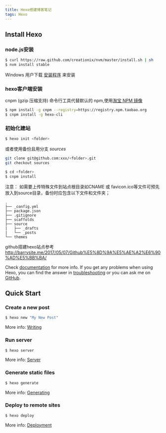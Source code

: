 ```yaml
---
title: Hexo搭建博客笔记
tags: Hexo
---
```

## Install Hexo

### node.js安装
```bash
$ curl https://raw.github.com/creationix/nvm/master/install.sh | sh
$ nvm install stable
```
Windows 用户下载 [安装程序](http://nodejs.org/) 来安装

### hexo客户端安装
 cnpm (gzip 压缩支持) 命令行工具代替默认的 npm,使用[淘宝 NPM 镜像](https://npm.taobao.org/)

```bash
$ npm install -g cnpm --registry=https://registry.npm.taobao.org
$ cnpm install -g hexo-cli
```

### 初始化建站

``` bash
$ hexo init <folder>
```
或者使用备份且用分支 _sources_
``` bash
git clone git@github.com:xxx/<folder>.git
git checkout sources
```

``` bash
$ cd <folder>
$ cnpm install
```

注意： 如需要上传特殊文件到站点根目录如CNAME 或 favicon.ico等文件可预先放入到source目录，备份时应包含以下文件和文件夹；
```
.
├── _config.yml
├── package.json
├── .gitignore
├── scaffolds
├── source
|   ├── _drafts
|   └── _posts
└── themes
```

github搭建hexo站点参考  http://barrysite.me/2017/05/07/Github%E5%8D%9A%E5%AE%A2%E6%90%AD%E5%BB%BA/

 Check [documentation](https://hexo.io/zh-cn/docs/) for more info. If you get any problems when using Hexo, you can find the answer in [troubleshooting](https://hexo.io/zh-cn/docs/troubleshooting.html) or you can ask me on [GitHub](https://github.com/hexojs/hexo/issues).

## Quick Start

### Create a new post

``` bash
$ hexo new "My New Post"
```

More info: [Writing](https://hexo.io/zh-cn/docs/writing.html)

### Run server

``` bash
$ hexo server
```

More info: [Server](https://hexo.io/zh-cn/docs/server.html)

### Generate static files

``` bash
$ hexo generate
```

More info: [Generating](https://hexo.io/zh-cn/docs/generating.html)

### Deploy to remote sites

``` bash
$ hexo deploy
```

More info: [Deployment](https://hexo.io/zh-cn/docs/deployment.html)
